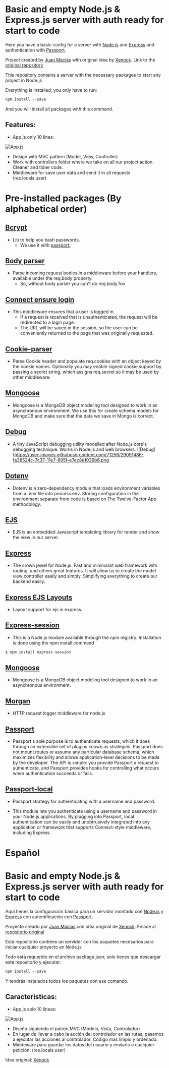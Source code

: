 # Basic and empty Node.js & Express.js server  with auth ready for start to code


Here you have a basic config for a server with [Node.js](https://nodejs.org/es/) and [Express](https://www.npmjs.com/package/express) and authentication with [Passport](https://www.npmjs.com/package/passport).

Project created by [Juan Macías](http://github.com/soyjuanmacias) with original idea by [Xenock](http://github.com/xenock).
Link to the [original repository](https://github.com/soyjuanmacias/server-basic-express-juan)

This repository contains a server with the necessary packages to start any project in Node.js

Everything is installed, you only have to run:
```javascript
npm install --save
```
And you will install all packages with this command.

## Features:
- App.js only 10 lines:

![App.js](https://image.prntscr.com/image/zTr0WUcZSYSAz20MbxeQrw.png)
- Design with MVC pattern (Model, View, Controller)
- Work with controllers folder where we take on all our project action. Cleaner and tidier code.
- Middleware for save user data and send it in all requests (res.locals.user)

# Pre-installed packages (By alphabetical order)

## [Bcrypt](https://www.npmjs.com/package/bcrypt)

- Lib to help you hash passwords.
  -  We use it with [passport.](#passport)

## [Body parser](https://www.npmjs.com/package/body-parser)
- Parse incoming request bodies in a middleware before your handlers, available under the req.body property.
  - So, without body parser you can't do req.body.foo

## [Connect ensure login](https://www.npmjs.com/package/connect-ensure-login)
- This middleware ensures that a user is logged in.
  - If a request is received that is unauthenticated, the request will be redirected to a login page.
  - The URL will be saved in the session, so the user can be conveniently returned to the page that was originally requested.

## [Cookie-parser](https://www.npmjs.com/package/cookie-parser)
- Parse Cookie header and populate req.cookies with an object keyed by the cookie names. Optionally you may enable signed cookie support by passing a secret string, which assigns req.secret so it may be used by other middleware.

## [Mongoose](https://www.npmjs.com/package/mongoose)
- Mongoose is a MongoDB object modeling tool designed to work in an asynchronous environment.
We use this for create schema models for MongoDB and make sure that the data we save in Mongo is correct.

## [Debug](https://www.npmjs.com/package/debug)
- A tiny JavaScript debugging utility modelled after Node.js core's debugging technique. Works in Node.js and web browsers.
![Debug](https://user-images.githubusercontent.com/71256/29091486-fa38524c-7c37-11e7-895f-e7ec8e1039b6.png

## [Dotenv](https://www.npmjs.com/package/dotenv)
- Dotenv is a zero-dependency module that loads environment variables from a .env file into process.env. Storing configuration in the environment separate from code is based on The Twelve-Factor App methodology.

## [EJS](https://www.npmjs.com/package/ejs)
- EJS is an embedded Javascript templating library for render and show the view in our server.

## [Express](https://www.npmjs.com/package/express)
- The crown jewel for Node.js. Fast and minimalist web framework with routing, and others great features. It will allow us to create the model view controller easily and simply. Simplifying everything to create our backend easily.

## [Express EJS Layouts](https://www.npmjs.com/package/express-ejs-layouts)
- Layout support for ejs in express.

## [Express-session](https://www.npmjs.com/package/express-session)
- This is a Node.js module available through the npm registry. Installation is done using the npm install command
```javascript
$ npm install express-session
```

## [Mongoose](https://www.npmjs.com/package/mongoose)
- Mongoose is a MongoDB object modeling tool designed to work in an asynchronous environment.

## [Morgan](https://www.npmjs.com/package/morgan)
- HTTP request logger middleware for node.js

## [Passport](https://www.npmjs.com/package/passport)
- Passport's sole purpose is to authenticate requests, which it does through an extensible set of plugins known as strategies. Passport does not mount routes or assume any particular database schema, which maximizes flexibility and allows application-level decisions to be made by the developer. The API is simple: you provide Passport a request to authenticate, and Passport provides hooks for controlling what occurs when authentication succeeds or fails.


## [Passport-local](https://www.npmjs.com/package/passport-local)
- Passport strategy for authenticating with a username and password.

- This module lets you authenticate using a username and password in your Node.js applications. By plugging into Passport, local authentication can be easily and unobtrusively integrated into any application or framework that supports Connect-style middleware, including Express.



# Español
# Basic and empty Node.js & Express.js server  with auth ready for start to code

Aquí tienes la configuración básica para un servidor montado con [Node.js](https://nodejs.org/es/) y [Express](https://www.npmjs.com/package/express) con autentificación con [Passport](https://www.npmjs.com/package/passport).

Proyecto creado por [Juan Macías](http://github.com/soyjuanmacias) con idea original de [Xenock](http://github.com/xenock).
Enlace al [repositorio original](https://github.com/soyjuanmacias/server-basic-express-juan)

Este repositorio contiene un servidor con los paquetes necesarios para iniciar cualquier proyecto en Node.js

Todo está requerido en el archivo package.json, solo tienes que descargar este repositorio y ejecutar:
```javascript
npm install --save
```
Y tendrás instalados todos los paquetes con ese comando.

## Características:
- App.js solo 10 líneas:

![App.js](https://image.prntscr.com/image/zTr0WUcZSYSAz20MbxeQrw.png)
- Diseño siguiendo el patrón MVC (Modelo, Vista, Controlador)
- En lugar de llevar a cabo la acción del controlador en las rutas, pasamos a ejecutar las acciones al controlador. Código mas limpio y ordenado.
- Middeware para guardar los datos del usuario y enviarlo a cualquier petición. (res.locals.user)

Idea original: [Xenock](https://github.com/xenock)

